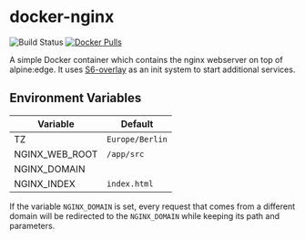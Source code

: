 # docker-nginx

![Build Status](https://img.shields.io/github/actions/workflow/status/robin-moser/docker-nginx/docker-release.yml?logo=github&logoColor=white)
[![Docker Pulls](https://img.shields.io/docker/pulls/robinmoser/nginx?logo=docker&logoColor=white&color=blue)](https://hub.docker.com/r/robinmoser/nginx)

A simple Docker container which contains the nginx webserver on top of alpine:edge. It uses [S6-overlay](https://github.com/just-containers/s6-overlay) as an init system to start additional services.

## Environment Variables

| Variable       | Default         |
| -------------- | --------------- |
| TZ             | `Europe/Berlin` |
| NGINX_WEB_ROOT | `/app/src`      |
| NGINX_DOMAIN   |                 |
| NGINX_INDEX    | `index.html`    |

If the variable `NGINX_DOMAIN` is set, every request that comes from a different domain will be redirected to the `NGINX_DOMAIN` while keeping its path and parameters.
